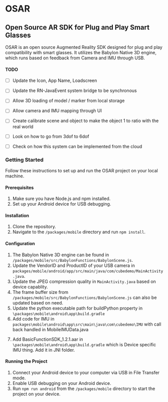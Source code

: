 # OSAR
## Open Source AR SDK for Plug and Play Smart Glasses

OSAR is an open source Augmented Reality SDK designed for plug and play compatibility with smart glasses. It utilizes the Babylon Native 3D engine, which runs based on feedback from Camera and IMU through USB.

#### TODO

- [ ] Update the Icon, App Name, Loadscreen
- [ ] Update the RN-JavaEvent system bridge to be synchronous 
- [ ] Allow 3D loading of model / marker from local storage
- [ ] Allow camera and IMU mapping through UI
- [ ] Create calibrate scene and object to make the object 1 to  ratio with the real world
- [ ] Look on how to go from 3dof to 6dof
- [ ] Check on how this system can be implemented from the cloud



### Getting Started

Follow these instructions to set up and run the OSAR project on your local machine.

#### Prerequisites

1. Make sure you have Node.js and npm installed.
2. Set up your Android device for USB debugging.

#### Installation

1. Clone the repository.
2. Navigate to the `/packages/mobile` directory and run `npm install`.

#### Configuration

1. The Babylon Native 3D engine can be found in `/packages/mobile/src/BabylonFunctions/BabylonScene.js`.
2. Update the VendorID and ProductID of your USB camera in `packages/mobile/android/app/src/main/java/com/cubedemo/MainActivity.java`.
3. Update the JPEG compression quality in `MainActivity.java` based on device capablity.
4. The frame buffer size from `/packages/mobile/src/BabylonFunctions/BabylonScene.js` can also be updated based on need. 
5. Update the python executable path for buildPython property in `\packages\mobile\android\app\build.gradle`  
6. Add code for IMU in `packages\mobile\android\app\src\main\java\com\cubedemo\IMU` with call back handled in MobileIMUData.java

<!-- TODO change this  -->
7. Add BasicFunctionSDK_1.2.1.aar in `\packages\mobile\android\app\build.gradle` which is Device specific IMU thing. Add it in JNI folder.

#### Running the Project

1. Connect your Android device to your computer via USB in File Transfer mode.
2. Enable USB debugging on your Android device.
3. Run `npm run android` from the `/packages/mobile` directory to start the project on your device.
